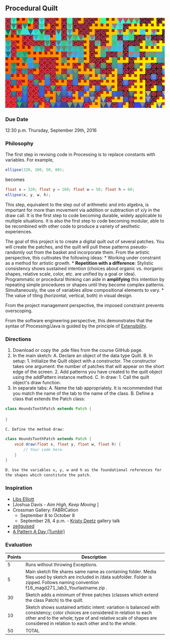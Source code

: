 ## Procedural Quilt

![Procedural Quilt](133415.png)

### Due Date
12:30 p.m. Thursday, September 29th, 2016

### Philosophy

The first step in revising code in Processing is to replace constants with variables. For example,

``` java
ellipse(320, 160, 50, 60);
```
    
becomes

``` java
float x = 320; float y = 160; float w = 50; float h = 60;
ellipse(x, y, w, h);
```
    
This step, equivalent to the step out of arithmetic and into algebra, is important for more than movement via addition or subtraction of x/y in the draw call. It is the first step to code becoming durable, widely applicable to multiple situations. It is also the first step to code becoming modular, able to be recombined with other code to produce a variety of aesthetic experiences.

The goal of this project is to create a digital quilt out of several patches. You will create the patches, and the quilt will pull these patterns pseudo-randomly out from the basket and incorporate them. From the artistic perspective, this cultivates the following ideas:
    * Working under constraint as a method for artistic growth.
    * __Repetition with a difference__: Stylistic consistency shows sustained intention (choices about organic vs. inorganic shapes, relative scale, color, etc. are unified by a goal or idea). Programmatic or procedural thinking can aide in __amplifying__ this intention by repeating simple procedures or shapes until they become complex patterns. Simultaneously, the use of variables allow compositional elements to vary.
    * The value of tiling (horizontal, vertical, both) in visual design.
    
From the project management perspective, the imposed constraint prevents overscoping.

From the software engineering perspective, this demonstrates that the syntax of Processing/Java is guided by the principle of [Extensibility](https://en.wikipedia.org/wiki/Extensibility).

### Directions

1. Download or copy the .pde files from the course GitHub page.
2. In the main sketch:
    A. Declare an object of the data type Quilt.
    B. In setup:
        1. Initialize the Quilt object with a constructor. The constructor takes one argument: the number of patches that will appear on the short edge of the screen.
        2. Add patterns you have created to the quilt object using the addPattern instance method.
    C. In draw:
        1. Call the quilt object's draw function.
3. In separate tabs:
    A. Name the tab appropriately. It is recommended that you match the name of the tab to the name of the class.
    B. Define a class that extends the Patch class:
    
``` java
class HoundsToothPatch extends Patch {

}
```
        
    C. Define the method draw:
    
``` java
class HoundsToothPatch extends Patch {
    void draw(float x, float y, float w, float h) {
        // Your code here.
    }
}
```
        
    D. Use the variables x, y, w and h as the foundational references for the shapes which constitute the patch.

### Inspiration

* [Libs Elliott](http://www.libselliott.com/)
* [Joshua Davis - _Aim High, Keep Moving_ ]
* Crossman Gallery: FABRICation
    * September 8 to October 8
    * September 28, 4 p.m. - [Kristy Deetz](http://www.uwgb.edu/deetzk/) gallery talk
* [zeitguised](http://www.zeitguised.com/geistxyz/#geistxyz01)
* [A Pattern A Day (Tumblr)](http://a-pattern-a-day.tumblr.com/)

### Evaluation

Points | Description
------ | -----------
5 | Runs without throwing Exceptions.
5 | Main sketch file shares same name as containing folder. Media files used by sketch are included in /data subfolder. Folder is zipped. Follows naming convention f16_magd271_lab3_Yourlastname.zip .
30 | Sketch adds a minimum of three patches (classes which extend the class Patch) to the quilt.
10 | Sketch shows sustained artistic intent: variation is balanced with consistency; color choices are considered in relation to each other and to the whole; type of and relative scale of shapes are considered in relation to each other and to the whole.
50 | TOTAL